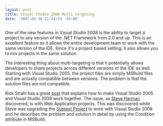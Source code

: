```yaml
---
layout: post
title: Visual Studio 2008 Multi-targeting
date: '2007-09-30 11:24:53 -05:00'
---
```


One of the new features in Visual Studio 2008 is the ability to target a project to any version of the .NET Framework from 2.0 and up. This is an excellent feature as it allows the entire development team to work with the same version of the IDE. Since it's a project based setting, it also allows you to mix projects in the same solution.

The interesting thing about multi-targeting is that it potentially allows developers to share projects across different versions of the IDE as well. Starting with Visual Studio 2005, the project files are simply MSBuild files and are actually compatible between versions. The problem is that the solution files are not compatible.

Rick Strahl has a great [post](http://www.west-wind.com/weblog/posts/122975.aspx) that explains how to make Visual Studio 2005 and Visual Studio 2008 work together. The issue, as [Steve Harman](http://stevenharman.net/blog/Default.aspx) discovered, is with Web Application projects. This was discovered while Steve was upgrading the [Subtext Project](http://subtextproject.com/) to work with Visual Studio 2008 and he describes the problem and solution in detail by using the Condition attribute in MSBuild.
